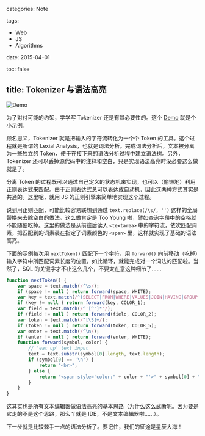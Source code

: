 categories: Note

tags:

- Web
- JS
- Algorithms

date: 2015-04-01

toc: false

title: Tokenizer 与语法高亮
---

![Demo](http://7u2gqx.com1.z0.glb.clouddn.com/Tokenizer与语法高亮1)

为了对付可能的约架，学学写 Tokenizer 还是有其必要性的。这个 [Demo](http://ewind.us/h5/sql-hl/index.html) 就是个小示例。

<!--more-->

顾名思义，Tokenizer 就是把输入的字符流转化为一个个 Token 的工具。这个过程就是所谓的 Lexial Analysis，也就是词法分析。完成词法分析后，文本被分离为一些独立的 Token，便于在接下来的语法分析过程中建立语法树。另外，Tokenizer 还可以丢掉源代码中的注释和空白，只是实现语法高亮时没必要这么做就是了。

分离 Token 的过程既可以通过自己定义的状态机来实现，也可以（偷懒地）利用正则表达式来匹配。由于正则表达式总可以表达成自动机，因此这两种方式其实是共通的。这里呢，就用 JS 的正则引擎来简单地实现这个过程。

说到用正则匹配，可能比较容易联想到通过 `text.replace(/\s/, '')` 这样的全局替换来去除空白的做法。这么做肯定是 Too Young 啦，譬如查询字段中的空格就不能随便吃掉。这里的做法是从前往后读入 `<textarea>` 中的字符流，依次匹配词素，把匹配到的词素装在指定了词素颜色的 `<span>` 里，这样就实现了基础的语法高亮。

下面的示例每次用 `nextToken()` 匹配下一个字符，用 `forward()` 向前移动（吃掉）输入字符中所匹配词素长度的位置。如此循环，就能完成对一个词法的匹配啦。当然了，SQL 的关键字才不止这么几个，不要太在意这种细节了……

``` js
function nextToken() {
    var space = text.match(/^\s/);
    if (space != null ) return forward(space, WHITE);
    var key = text.match(/^(SELECT|FROM|WHERE|VALUES|JOIN|HAVING|GROUP BY)/i);
    if (key != null ) return forward(key, COLOR_1);
    var field = text.match(/^'[^']*'/);
    if (field != null ) return forward(field, COLOR_2);
    var token = text.match(/^[\S]+/);
    if (token != null ) return forward(token, COLOR_5);
    var enter = text.match(/^\n/);
    if (enter != null ) return forward(enter, WHITE);
    function forward(symbol, color) {
        // 'eat up' text input
        text = text.substr(symbol[0].length, text.length);
        if (symbol[0] == '\n') {
            return "<br>";
        } else {
            return "<span style='color:" + color + "'>" + symbol[0] + "</span>";
        }
    }
}
```

这其实也是所有文本编辑器做语法高亮的基本思路（为什么这么武断呢。因为要是它走的不是这个思路，那么丫就是 IDE，不是文本编辑器啦……）。

下一步就是比较棘手一点的语法分析了。要记住，我们的征途是星辰大海！
